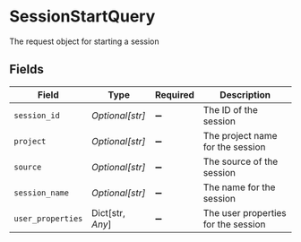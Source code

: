 # SessionStartQuery

The request object for starting a session


## Fields

| Field                               | Type                                | Required                            | Description                         |
| ----------------------------------- | ----------------------------------- | ----------------------------------- | ----------------------------------- |
| `session_id`                        | *Optional[str]*                     | :heavy_minus_sign:                  | The ID of the session               |
| `project`                           | *Optional[str]*                     | :heavy_minus_sign:                  | The project name for the session    |
| `source`                            | *Optional[str]*                     | :heavy_minus_sign:                  | The source of the session           |
| `session_name`                      | *Optional[str]*                     | :heavy_minus_sign:                  | The name for the session            |
| `user_properties`                   | Dict[str, *Any*]                    | :heavy_minus_sign:                  | The user properties for the session |